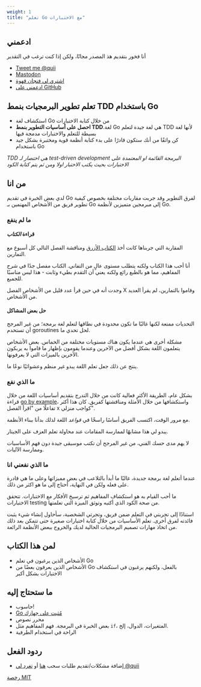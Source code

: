 ```yaml
---
weight: 1
title: "تعلم Go مع الاختبارات"
---
```


## ادعمني

أنا فخور بتقديم هذ المصدر مجانًا، ولكن إذا كنت ترغب في التقدير

- [Tweet me @quii](https://twitter.com/quii)
- <a rel="me" href="https://mastodon.cloud/@quii">Mastodon</a>
- [اشتري لي فنجان قهوة](https://www.buymeacoffee.com/quii)
- [ادعمني على GitHub](https://github.com/sponsors/quii)


## تعلم تطوير البرمجيات بنمط TDD باستخدام Go

* استكشاف لغة Go من خلال كتابة الاختبارات
* **احصل على أساسيات التطوير بنمط TDD**.لغة Go هي لغة جيدة لتعلم TDD لأنها لغة بسيطة للتعلم والاختبارات مدمجة فيها
* كن واثقًا من أنك ستكون قادرًا على بدء كتابة أنظمة قوية ومختبرة بشكل جيد باستخدام Go

*TDD هي اختصار لـ test-driven development البرمجة القائمة او المعتمدة على الاختبارات بحيث يكتب الاختبار اولا ومن ثم يتم كتابة الكود*

## من انا

لدي بعض الخبرة في تقديم Go لفرق التطوير وقد جربت مقاربات مختلفة بخصوص كيفية تطوير فريق من الأشخاص المهتمين بـ Go إلى مبرمجين متميزين لأنظمة Go.

### ما لم ينفع

#### قراءة _الكتاب_

المقاربة التي جربناها كانت أخذ [الكتاب الأزرق](https://www.amazon.co.uk/Programming-Language-Addison-Wesley-Professional-Computing/dp/0134190440) ومناقشة الفصل التالي كل أسبوع مع التمارين.

أنا أحب هذا الكتاب ولكنه يتطلب مستوى عالٍ من التفاني. الكتاب مفصل جدًا في شرح المفاهيم، مما هو بالطبع رائع ولكنه يعني أن التقدم بطيء وثابت - هذا ليس مناسبًا للجميع.

وجدت أنه في حين قرأ عدد قليل من الأشخاص الفصل X وقاموا بالتمارين، لم يقرأ العديد من الأشخاص.

#### حل بعض المشاكل

التحديات ممتعة لكنها غالبًا ما تكون محدودة في نطاقها لتعلم لغة برمجة؛ من غير المرجح أن تستخدم goroutines لحل تحدي ما.

مشكلة أخرى هي عندما يكون هناك مستويات مختلفة من الحماس. بعض الأشخاص يتعلمون اللغة بشكل أفضل من الآخرين وعندما يقومون بإظهار ما قاموا به يربكون الآخرين بالميزات التي لا يعرفونها.

ينتج عن ذلك جعل تعلم اللغة يبدو غير منظم وعشوائيًا نوعًا ما.

### ما الذي نفع

بشكل عام، الطريقة الأكثر فعالية كانت من خلال التدرج بتقديم أساسيات اللغة من خلال قراءة [go by example](https://gobyexample.com/)، واستكشافها من خلال الأمثلة ومناقشتها كفريق. كان هذا أكثر تفاعلًا من "اقرأ الفصل x كواجب منزلي".

مع مرور الوقت، اكتسب الفريق أساسًا راسخًا في _قواعد_ اللغة لذلك بدأنا ببناء الأنظمة.

يبدو لي هذا مشابهًا لممارسة المقامات عند محاولة تعلم العزف على الجيتار.

لا يهم مدى حسك الفني، من غير المرجح أن تكتب موسيقى جيدة دون فهم الأساسيات وممارسة الآليات.

### ما الذي نفعني انا

عندما أتعلم لغة برمجة جديدة، غالبًا ما أبدأ بالتلاعب في بعض مميزاتها وعلى ما هي قادرة على فعله ولكن في النهاية، أحتاج إلى ما هو اكثر من ذلك.

ما أحب القيام به هو استكشاف المفاهيم ثم ترسيخ الأفكار مع الاختبارات. تتحقق الاختبارات testing من صحة الكود الذي أكتبه وتوثق الميزة التي تعلمتها.

استنادًا إلى تجربتي في التعلم ضمن فريق، وتجرتي الشخصية، سأحاول إنشاء شيء يثبت فائدته لفرق أخرى. تعلم الأساسيات من خلال كتابة اختبارات صغيرة حتى تتمكن بعد ذلك من اتخاذ مهارات تصميم البرمجيات الحالية لديك والخروج ببعض الأنظمة الرائعة.

## لمن هذا الكتاب

- الأشخاص الذين يرغبون في تعلم Go
- الأشخاص الذين يعرفون بعضًا من Go بالفعل، ولكنهم يرغبون في استكشاف الاختبارات بشكل أكبر

## ما ستحتاج إليه

- حاسوب!
- [Go مُثبت على جهازك](https://go.dev/doc/install)
- محرر نصوص
- بعض الخبرة في البرمجة. فهم المفاهيم مثل `if`، المتغيرات، الدوال، إلخ.
- الراحة في استخدام الطرفية

## ردود الفعل

- إضافة مشكلات/تقديم طلبات سحب [هنا](https://github.com/quii/learn-go-with-tests) أو [تغرد لي @quii](https://twitter.com/quii)

[رخصة MIT](https://github.com/quii/learn-go-with-tests/blob/main/LICENSE.md)
